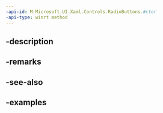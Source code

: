 ```yaml
---
-api-id: M:Microsoft.UI.Xaml.Controls.RadioButtons.#ctor
-api-type: winrt method
---
```


## -description

## -remarks

## -see-also

## -examples

